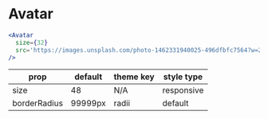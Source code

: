 # Avatar

```.jsx
<Avatar
  size={32}
  src='https://images.unsplash.com/photo-1462331940025-496dfbfc7564?w=2048&q=20'
/>
```

prop | default | theme key | style type
---|---|---|---
size | 48 | N/A | responsive
borderRadius | 99999px | radii | default